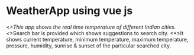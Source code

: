 # WeatherApp using vue js
<*>This app shows the real time temperature of different Indian cities.
<*>Search bar is provided which shows suggestions to search city.
<*>It shows current temperature, minimum temperature, maximum temperature, pressure, humidity, sunrise & sunset of the particular searched city.
